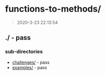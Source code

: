 # functions-to-methods/

> 2020-3-23 22:13:54 

## ./ - pass


### sub-directories

* [challenges/](./challenges/REVIEW.md) - pass
* [examples/](./examples/REVIEW.md) - pass

